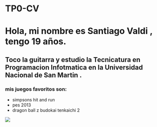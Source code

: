 # TP0-CV


# Hola, mi nombre es **Santiago Valdi** , tengo 19 años.
## Toco la guitarra y estudio la **Tecnicatura en Programacion Infotmatica en la Universidad Nacional de San Martin** .
### mis juegos favoritos son:
- simpsons hit and run
- pes 2013
- dragon ball z budokai tenkaichi 2

![](https://www.google.com/url?sa=i&url=https%3A%2F%2Fes.ign.com%2Fthe-simpsons-hit-run%2F175628%2Fnews%2Fremasterizan-the-simpsons-hit-run-con-unreal-engine-y-el-creador-original-queda-impresionado&psig=AOvVaw3TOF13I3hFGUw2NZCsR2yq&ust=1723754303306000&source=images&cd=vfe&opi=89978449&ved=0CBQQjRxqFwoTCPCNsair9YcDFQAAAAAdAAAAABAn)